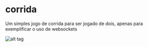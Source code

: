 # corrida
Um simples jogo de corrida para ser jogado de dois, apenas para exemplificar o uso de websockets

![alt tag](docs/print.jpg)